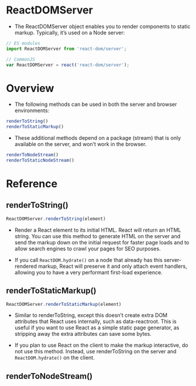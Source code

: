 # ReactDOMServer

* The ReactDOMServer object enables you to render components to static markup. Typically, it’s used on a Node server:

```ts
// ES modules
import ReactDOMServer from 'react-dom/server';

// CommonJS
var ReactDOMServer = react('react-dom/server');
```

# Overview

* The following methods can be used in both the server and browser environments:

```ts
renderToString()
renderToStaticMarkup()
```

* These additional methods depend on a package (stream) that is only available on the server, and won’t work in the browser.

```ts
renderToNodeStream()
renderToStaticNodeStream()
```

# Reference

## renderToString()

```ts
ReactDOMServer.renderToString(element)
```

* Render a React element to its initial HTML. React will return an HTML string. You can use this method to generate HTML on the server and send the markup down on the initial request for faster page loads and to allow search engines to crawl your pages for SEO purposes.

* If you call `ReactDOM.hydrate()` on a node that already has this server-rendered markup, React will preserve it and only attach event handlers, allowing you to have a very performant first-load experience.

## renderToStaticMarkup()

```ts
ReactDOMServer.renderToStaticMarkup(element)
```

* Similar to renderToString, except this doesn’t create extra DOM attributes that React uses internally, such as data-reactroot. This is useful if you want to use React as a simple static page generator, as stripping away the extra attributes can save some bytes.

* If you plan to use React on the client to make the markup interactive, do not use this method. Instead, use renderToString on the server and `ReactDOM.hydrate()` on the client.

## renderToNodeStream()